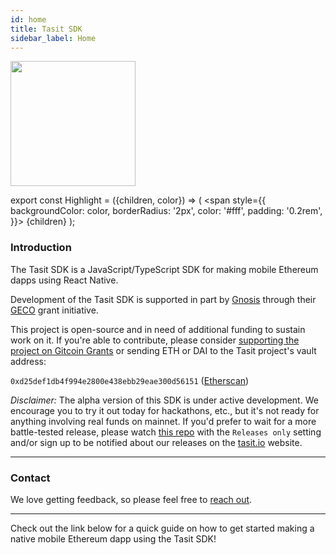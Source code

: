 ```yaml
---
id: home
title: Tasit SDK
sidebar_label: Home
---
```


<div align="left">
  <img src="/img/TasitLogoSvg.svg" width="200" />
</div>

export const Highlight = ({children, color}) => (
<span
style={{
      backgroundColor: color,
      borderRadius: '2px',
      color: '#fff',
      padding: '0.2rem',
    }}>
{children}
</span>
);

### Introduction

The <Highlight color="rgb(0, 154, 115)">Tasit SDK</Highlight> is a JavaScript/TypeScript SDK for making mobile Ethereum dapps using React Native.

Development of the Tasit SDK is supported in part by [Gnosis](https://gnosis.io/) through their [GECO](https://github.com/gnosis/GECO) grant initiative.

This project is open-source and in need of additional funding to sustain work on it. If you're able to contribute, please consider [supporting the project on Gitcoin Grants](https://gitcoin.co/grants/105/tasit-mobile-ethereum-dapps) or sending ETH or DAI to the Tasit project's vault address:

`0xd25def1db4f994e2800e438ebb29eae300d56151` ([Etherscan](https://etherscan.io/address/0xd25def1db4f994e2800e438ebb29eae300d56151))

_Disclaimer:_ The alpha version of this SDK is under active development. We encourage you to try it out today for hackathons, etc., but it's not ready for anything involving real funds on mainnet. If you'd prefer to wait for a more battle-tested release, please watch [this repo](https://github.com/tasitlabs/tasit-sdk) with the `Releases only` setting and/or sign up to be notified about our releases on the [tasit.io](https://tasit.io) website.

---

### Contact

We love getting feedback, so please feel free to [reach out](Contact.md).

---

Check out the link below for a quick guide on how to get started making a native mobile Ethereum dapp using the Tasit SDK!
